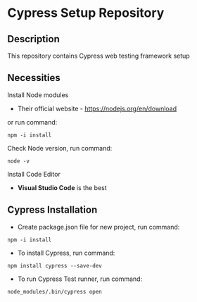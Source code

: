 # Cypress Setup Repository

## Description

This repository contains Cypress web testing framework setup

## Necessities

Install Node modules
- Their official website - https://nodejs.org/en/download

or run command:
```
npm -i install
```
Check Node version, run command: 
```
node -v
```
Install Code Editor

- **Visual Studio Code** is the best

## Cypress Installation

- Create package.json file for new project, run command:
```
npm -i install
```
- To install Cypress, run command:
```
npm install cypress --save-dev
```

- To run Cypress Test runner, run command:
```
node_modules/.bin/cypress open
```
